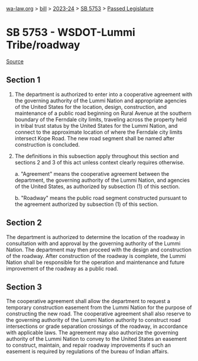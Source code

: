 [wa-law.org](/) > [bill](/bill/) > [2023-24](/bill/2023-24/) > [SB 5753](/bill/2023-24/sb/5753/) > [Passed Legislature](/bill/2023-24/sb/5753/S.PL/)

# SB 5753 - WSDOT-Lummi Tribe/roadway

[Source](http://lawfilesext.leg.wa.gov/biennium/2023-24/Pdf/Bills/Senate%20Passed%20Legislature/5753-S.PL.pdf)

## Section 1
1. The department is authorized to enter into a cooperative agreement with the governing authority of the Lummi Nation and appropriate agencies of the United States for the location, design, construction, and maintenance of a public road beginning on Rural Avenue at the southern boundary of the Ferndale city limits, traveling across the property held in tribal trust status by the United States for the Lummi Nation, and connect to the approximate location of where the Ferndale city limits intersect Kope Road. The new road segment shall be named after construction is concluded.

2. The definitions in this subsection apply throughout this section and sections 2 and 3 of this act unless context clearly requires otherwise.

    a. "Agreement" means the cooperative agreement between the department, the governing authority of the Lummi Nation, and agencies of the United States, as authorized by subsection (1) of this section.

    b. "Roadway" means the public road segment constructed pursuant to the agreement authorized by subsection (1) of this section.

## Section 2
The department is authorized to determine the location of the roadway in consultation with and approval by the governing authority of the Lummi Nation. The department may then proceed with the design and construction of the roadway. After construction of the roadway is complete, the Lummi Nation shall be responsible for the operation and maintenance and future improvement of the roadway as a public road.

## Section 3
The cooperative agreement shall allow the department to request a temporary construction easement from the Lummi Nation for the purpose of constructing the new road. The cooperative agreement shall also reserve to the governing authority of the Lummi Nation authority to construct road intersections or grade separation crossings of the roadway, in accordance with applicable laws. The agreement may also authorize the governing authority of the Lummi Nation to convey to the United States an easement to construct, maintain, and repair roadway improvements if such an easement is required by regulations of the bureau of Indian affairs.
